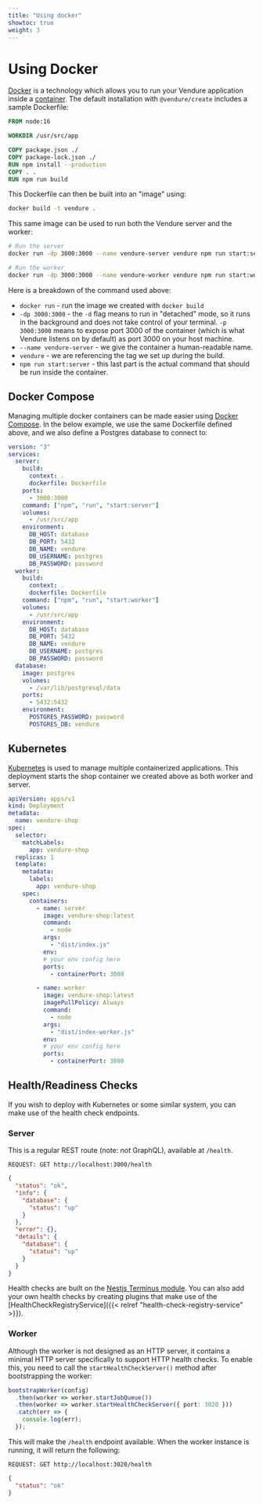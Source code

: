 ```yaml
---
title: "Using docker"
showtoc: true
weight: 3
---
```


# Using Docker

[Docker](https://docs.docker.com/) is a technology which allows you to run your Vendure application inside a [container](https://docs.docker.com/get-started/#what-is-a-container).
The default installation with `@vendure/create` includes a sample Dockerfile:

```Dockerfile
FROM node:16

WORKDIR /usr/src/app

COPY package.json ./
COPY package-lock.json ./
RUN npm install --production
COPY . .
RUN npm run build
```

This Dockerfile can then be built into an "image" using:

```sh
docker build -t vendure .
```

This same image can be used to run both the Vendure server and the worker:

```sh
# Run the server
docker run -dp 3000:3000 --name vendure-server vendure npm run start:server

# Run the worker
docker run -dp 3000:3000 --name vendure-worker vendure npm run start:worker
```

Here is a breakdown of the command used above:

- `docker run` - run the image we created with `docker build`
- `-dp 3000:3000` - the `-d` flag means to run in "detached" mode, so it runs in the background and does not take control of your terminal. `-p 3000:3000` means to expose port 3000 of the container (which is what Vendure listens on by default) as port 3000 on your host machine.
- `--name vendure-server` - we give the container a human-readable name.
- `vendure` - we are referencing the tag we set up during the build.
- `npm run start:server` - this last part is the actual command that should be run inside the container.

## Docker Compose

Managing multiple docker containers can be made easier using [Docker Compose](https://docs.docker.com/compose/). In the below example, we use 
the same Dockerfile defined above, and we also define a Postgres database to connect to:

```yaml
version: "3"
services:
  server:
    build:
      context: .
      dockerfile: Dockerfile
    ports:
      - 3000:3000
    command: ["npm", "run", "start:server"]
    volumes:
      - /usr/src/app
    environment:
      DB_HOST: database
      DB_PORT: 5432
      DB_NAME: vendure
      DB_USERNAME: postgres
      DB_PASSWORD: password
  worker:
    build:
      context: .
      dockerfile: Dockerfile
    command: ["npm", "run", "start:worker"]
    volumes:
      - /usr/src/app
    environment:
      DB_HOST: database
      DB_PORT: 5432
      DB_NAME: vendure
      DB_USERNAME: postgres
      DB_PASSWORD: password
  database:
    image: postgres
    volumes:
      - /var/lib/postgresql/data
    ports:
      - 5432:5432
    environment:
      POSTGRES_PASSWORD: password
      POSTGRES_DB: vendure
```

## Kubernetes

[Kubernetes](https://kubernetes.io/) is used to manage multiple containerized applications. 
This deployment starts the shop container we created above as both worker and server.

```yaml
apiVersion: apps/v1
kind: Deployment
metadata:
  name: vendure-shop
spec:
  selector:
    matchLabels:
      app: vendure-shop
  replicas: 1
  template:
    metadata:
      labels:
        app: vendure-shop
    spec:
      containers:
        - name: server
          image: vendure-shop:latest
          command:
            - node
          args:
            - "dist/index.js"
          env:
          # your env config here
          ports:
            - containerPort: 3000

        - name: worker
          image: vendure-shop:latest
          imagePullPolicy: Always
          command:
            - node
          args:
            - "dist/index-worker.js"
          env:
          # your env config here
          ports:
            - containerPort: 3000
```

## Health/Readiness Checks

If you wish to deploy with Kubernetes or some similar system, you can make use of the health check endpoints. 

### Server

This is a regular REST route (note: _not_ GraphQL), available at `/health`.

```text 
REQUEST: GET http://localhost:3000/health
```
 
```json
{
  "status": "ok",
  "info": {
    "database": {
      "status": "up"
    }
  },
  "error": {},
  "details": {
    "database": {
      "status": "up"
    }
  }
}
```

Health checks are built on the [Nestjs Terminus module](https://docs.nestjs.com/recipes/terminus). You can also add your own health checks by creating plugins that make use of the [HealthCheckRegistryService]({{< relref "health-check-registry-service" >}}).

### Worker

Although the worker is not designed as an HTTP server, it contains a minimal HTTP server specifically to support HTTP health checks. To enable this, you need to call the `startHealthCheckServer()` method after bootstrapping the worker:

```ts
bootstrapWorker(config)
  .then(worker => worker.startJobQueue())
  .then(worker => worker.startHealthCheckServer({ port: 3020 }))
  .catch(err => {
    console.log(err);
  });
```
This will make the `/health` endpoint available. When the worker instance is running, it will return the following:

```text 
REQUEST: GET http://localhost:3020/health
```

```json
{
  "status": "ok"
}
```
